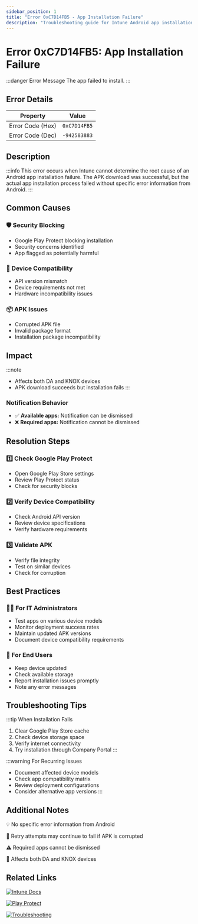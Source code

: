 ```yaml
---
sidebar_position: 1
title: "Error 0xC7D14FB5 - App Installation Failure"
description: "Troubleshooting guide for Intune Android app installation error 0xC7D14FB5"
---
```


# Error 0xC7D14FB5: App Installation Failure

:::danger Error Message
The app failed to install.
:::

## Error Details

<div class="error-details">

| Property | Value |
|----------|-------|
| Error Code (Hex) | `0xC7D14FB5` |
| Error Code (Dec) | `-942583883` |

</div>

## Description

:::info
This error occurs when Intune cannot determine the root cause of an Android app installation failure. The APK download was successful, but the actual app installation process failed without specific error information from Android.
:::

## Common Causes

<div class="card-container">
<div class="cause-card">

### 🛡️ Security Blocking
- Google Play Protect blocking installation
- Security concerns identified
- App flagged as potentially harmful

</div>
<div class="cause-card">

### 📱 Device Compatibility
- API version mismatch
- Device requirements not met
- Hardware incompatibility issues

</div>
<div class="cause-card">

### 📦 APK Issues
- Corrupted APK file
- Invalid package format
- Installation package incompatibility

</div>
</div>

## Impact

:::note
- Affects both DA and KNOX devices
- APK download succeeds but installation fails
:::

### Notification Behavior
- ✅ **Available apps:** Notification can be dismissed
- ❌ **Required apps:** Notification cannot be dismissed

## Resolution Steps

<div class="steps-container">

### 1️⃣ Check Google Play Protect
- Open Google Play Store settings
- Review Play Protect status
- Check for security blocks

### 2️⃣ Verify Device Compatibility
- Check Android API version
- Review device specifications
- Verify hardware requirements

### 3️⃣ Validate APK
- Verify file integrity
- Test on similar devices
- Check for corruption

</div>

## Best Practices

<div class="card-container">
<div class="practice-card">

### 👨‍💻 For IT Administrators
- Test apps on various device models
- Monitor deployment success rates
- Maintain updated APK versions
- Document device compatibility requirements

</div>
<div class="practice-card">

### 👤 For End Users
- Keep device updated
- Check available storage
- Report installation issues promptly
- Note any error messages

</div>
</div>

## Troubleshooting Tips

:::tip When Installation Fails
1. Clear Google Play Store cache
2. Check device storage space
3. Verify internet connectivity
4. Try installation through Company Portal
:::

:::warning For Recurring Issues
- Document affected device models
- Check app compatibility matrix
- Review deployment configurations
- Consider alternative app versions
:::

## Additional Notes

<div class="notes-container">

💡 No specific error information from Android

🔄 Retry attempts may continue to fail if APK is corrupted

⚠️ Required apps cannot be dismissed

📱 Affects both DA and KNOX devices

</div>

## Related Links

<div class="links-container">

[![Intune Docs](https://img.shields.io/badge/Intune-App_Installation_Process-0078D4?style=for-the-badge&logo=microsoft)](https://docs.microsoft.com/en-us/mem/intune/apps/apps-deployment)

[![Play Protect](https://img.shields.io/badge/Google-Play_Protect-green?style=for-the-badge&logo=android)](https://support.google.com/googleplay/answer/2812853)

[![Troubleshooting](https://img.shields.io/badge/Intune-Installation_Failures-red?style=for-the-badge&logo=microsoft)](https://docs.microsoft.com/en-us/mem/intune/apps/troubleshoot-app-install)

</div>
